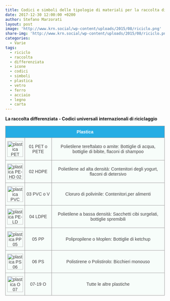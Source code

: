 ```yaml
---
title: Codici e simboli delle tipologie di materiali per la raccolta differenziata
date: 2017-12-30 12:00:00 +0200
author: Stefano Marzorati
layout: post
image: 'http://www.krn.social/wp-content/uploads/2015/08/riciclo.png'
share-img: 'http://www.krn.social/wp-content/uploads/2015/08/riciclo.png'
categories:
  - Varie
tags:
  - riciclo
  - raccolta
  - differenziata
  - icone
  - codici
  - simboli
  - plastica
  - vetro
  - ferro
  - acciaio
  - legno
  - carta
---
```

**La raccolta differenziata - Codici universali internazionali di riciclaggio**   

<style type="text/css">
.tg  {border-collapse:collapse;border-spacing:0;border-color:#999;margin:0px auto;}
.tg td{font-family:Arial, sans-serif;font-size:14px;padding:10px 5px;border-style:solid;border-width:1px;overflow:hidden;word-break:normal;border-color:#999;color:#444;background-color:#F7FDFA;}
.tg th{font-family:Arial, sans-serif;font-size:14px;font-weight:normal;padding:10px 5px;border-style:solid;border-width:1px;overflow:hidden;word-break:normal;border-color:#999;color:#fff;background-color:#26ADE4;}
.tg .tg-s6z2{text-align:center}
.tg .tg-hgcj{font-weight:bold;text-align:center}
.tg .tg-yw4l{vertical-align:top}
</style>
<table class="tg">
  <tr>
    <th class="tg-hgcj" colspan="3">Plastica</th>
  </tr>
  <tr>
    <td class="tg-s6z2"><img src="http://www.difesambiente.it/immagini/PET_01.gif" alt="plastica PET" width="50" height="50" /></td>
    <td class="tg-s6z2">01 PET o PETE</td>
    <td class="tg-s6z2">Polietilene tereftalato o arnite: Bottiglie di acqua, bottiglie di bibite, flaconi di shampoo</td>
  </tr>
  <tr>
    <td class="tg-s6z2"><img src="http://www.difesambiente.it/immagini/PE_02.gif" alt="plastica PE-HD 02" width="50" height="50" /></td>
    <td class="tg-s6z2">02 HDPE</td>
    <td class="tg-s6z2">Polietilene ad alta densità: Contenitori degli yogurt, flaconi di detersivo</td>
  </tr>
  <tr>
    <td class="tg-s6z2"><img src="http://www.difesambiente.it/immagini/PVC_03.gif" alt="plastica PVC 03" width="50" height="50" /></td>
    <td class="tg-s6z2">03 PVC o V</td>
    <td class="tg-s6z2">Cloruro di polivinile: Contenitori,per alimenti</td>
  </tr>
  <tr>
    <td class="tg-s6z2"><img src="http://www.difesambiente.it/immagini/PE_04.gif" alt="plastica PE-LD" width="50" height="50" /></td>
    <td class="tg-s6z2">04 LDPE</td>
    <td class="tg-s6z2">Polietilene a bassa densità: Sacchetti cibi surgelati, bottiglie spremibili</td>
  </tr>
  <tr>
    <td class="tg-s6z2"><img src="http://www.difesambiente.it/immagini/PP_05.gif" alt="plastica PP 05" width="50" height="50" /></td>
    <td class="tg-s6z2">05 PP</td>
    <td class="tg-s6z2">Polipropilene o Moplen: Bottiglie di ketchup</td>
  </tr>
  <tr>
    <td class="tg-s6z2"><img src="http://www.difesambiente.it/immagini/PS_06gif.gif" alt="plastica PS 06" width="50" height="50" /></td>
    <td class="tg-s6z2">06 PS</td>
    <td class="tg-s6z2">Polistirene o Polistirolo: Bicchieri monouso</td>
  </tr>
  <tr>
    <td class="tg-s6z2"><img src="http://www.difesambiente.it/immagini/O_07gif.gif" alt="plastica O 07" width="50" height="50" /></td>
    <td class="tg-s6z2">07-19 O</td>
    <td class="tg-s6z2">Tutte le altre plastiche</td>
  </tr>
</table>